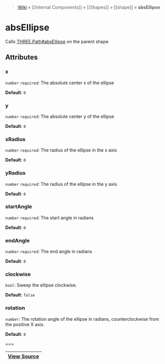 > [Wiki](Home) » [[Internal Components]] » [[Shapes]] » [[shape]] » **absEllipse**

# absEllipse

Calls [THREE.Path#absEllipse](http://threejs.org/docs/#Reference/Extras.Core/Path.absellipse) on the parent shape

## Attributes

### x
``` number ``` *``` required ```*: The absolute center x of the ellipse

**Default**: `0`

### y
``` number ``` *``` required ```*: The absolute center y of the ellipse

**Default**: `0`

### xRadius
``` number ``` *``` required ```*: The radius of the ellipse in the x axis

**Default**: `0`

### yRadius
``` number ``` *``` required ```*: The radius of the ellipse in the y axis

**Default**: `0`

### startAngle
``` number ``` *``` required ```*: The start angle in radians

**Default**: `0`

### endAngle
``` number ``` *``` required ```*: The end angle in radians

**Default**: `0`

### clockwise
``` bool ```: Sweep the ellipse clockwise.

**Default**: `false`

### rotation
``` number ```: The rotation angle of the ellipse in radians, counterclockwise from the positive X axis.

**Default**: `0`

===

|**[View Source](../blob/master/src/lib/descriptors/Geometry/Shapes/AbsEllipseDescriptor.js)**|
 ---|

